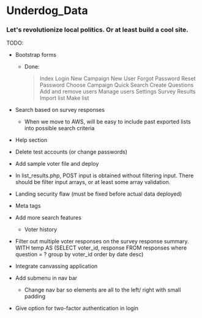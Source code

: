 # Underdog_Data

### Let's revolutionize local politics. Or at least build a cool site.

TODO:

- Bootstrap forms 
    - Done: 
        > Index 
        > Login
        > New Campaign
        > New User 
        > Forgot Password
        > Reset Password
        > Choose Campaign
        > Quick Search
        > Create Questions
        > Add and remove users
        > Manage users
        > Settings
        > Survey Results
        > Import list 
        > Make list

- Search based on survey responses
    - When we move to AWS, will be easy to include past exported lists into possible search criteria

- Help section 

- Delete test accounts (or change passwords)

- Add sample voter file and deploy 

- In list_results.php, POST input is obtained without filtering input. There should be filter input arrays, or at least some array validation.

- Landing security flaw (must be fixed before actual data deployed)

- Meta tags

- Add more search features 
    - Voter history
    
- Filter out multiple voter responses on the survey response summary.
WITH temp AS 
(SELECT voter_id, response FROM responses
where question = ?
group by voter_id
order by date desc)

- Integrate canvassing application

- Add submenu in nav bar
    - Change nav bar so elements are all to the left/ right with small padding

- Give option for two-factor authentication in login
